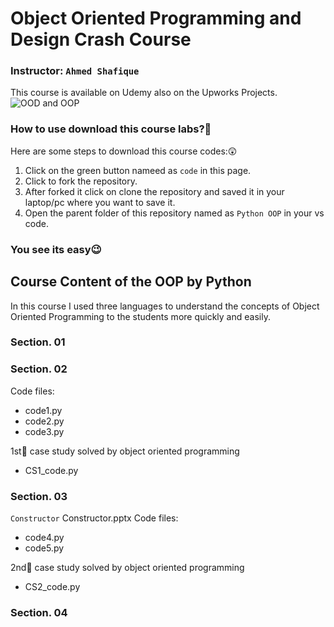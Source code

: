 # Object Oriented Programming and Design Crash Course

### Instructor: `Ahmed Shafique`
This course is available on Udemy also on the Upworks Projects. 
![OOD and OOP](https://github.com/user-attachments/assets/8da23e28-4485-4503-a08f-a5bff2b17f67)


### How to use download this course labs?🤔
Here are some steps to download this course codes:😲

1. Click on the green button nameed as `code` in this page.
2. Click to fork the repository.
3. After forked it click on clone the repository and saved it in your laptop/pc where you want to save it.
4. Open the parent folder of this repository named as `Python OOP` in your vs code.

### You see its easy😉

## Course Content of the OOP by Python
In this course I used three languages to understand the concepts of Object Oriented Programming to the students more quickly and easily. 

### Section. 01

### Section. 02
Code files:
- code1.py
- code2.py
- code3.py

1st🥇 case study solved by object oriented programming
- CS1_code.py

### Section. 03
`Constructor` Constructor.pptx
Code files:
- code4.py
- code5.py


2nd🥈 case study solved by object oriented programming
- CS2_code.py

### Section. 04
